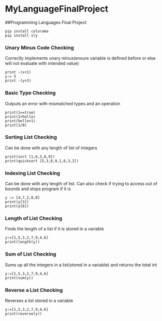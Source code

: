 # MyLanguageFinalProject
##Programming Languages Final Project
```
pip install colorama
pip install sly
```
### Unary Minus Code Checking
Correctly implements unary minus(ensure variable is defined before or else will not evaluate with intended value)
```
print -(x+1)
y:= 5
print -(y+3)
```
### Basic Type Checking
Outputs an error with mismatched types and an operation
```
print(1==true)
print(1+hello)
print(hello+1)
print(1/0)
```
### Sorting List Checking
Can be done with any length of list of integers
```
print(sort [1,6,3,8,9])
print(quicksort [5,3,8,9,1,6,3,2])
```
### Indexing List Checking
Can be done with any length of list. Can also check if trying to access out of bounds and stops program if it is
```
y := [4,7,2,8,0]
print(y[3])
print(y[6])
```
### Length of List Checking
Finds the length of a list if it is stored in a variable
```
y:=[1,5,3,2,7,9,4,6]
print(length(y))
```
### Sum of List Checking
Sums up all the integers in a list(stored in a variable) and returns the total int
```
y:=[1,5,3,2,7,9,4,6]
print(sum(y))
```
### Reverse a List Checking
Reverses a list stored in a variable
```
y:=[1,5,3,2,7,9,4,6]
print(reverse(y))
```
